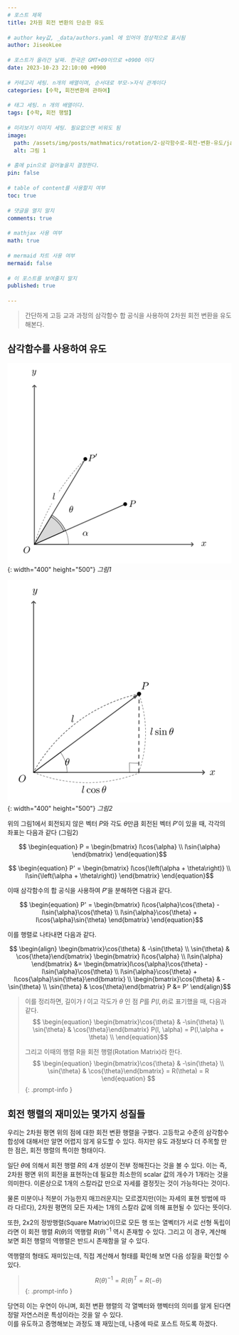 ```yaml
---
# 포스트 제목
title: 2차원 회전 변환의 단순한 유도

# author key값, _data/authors.yaml 에 있어야 정상적으로 표시됨
author: JiseokLee

# 포스트가 올라간 날짜. 한국은 GMT+09이므로 +0900 이다
date: 2023-10-23 22:10:00 +0900 

# 카테고리 세팅. n개의 배열이며, 순서대로 부모->자식 관계이다
categories: [수학, 회전변환에 관하여]

# 태그 세팅. n 개의 배열이다.
tags: [수학, 회전 행렬]

# 미리보기 이미지 세팅. 필요없으면 비워도 됨
image:
  path: /assets/img/posts/mathmatics/rotation/2-삼각함수로-회전-변환-유도/jacket.png
  alt: 그림 1

# 홈에 pin으로 걸어놓을지 결정한다.
pin: false

# table of content를 사용할지 여부
toc: true

# 댓글을 열지 말지
comments: true

# mathjax 사용 여부
math: true

# mermaid 차트 사용 여부
mermaid: false

# 이 포스트를 보여줄지 말지
published: true

---
```


> 간단하게 고등 교과 과정의 삼각함수 합 공식을 사용하여 2차원 회전 변환을 유도해본다.

## 삼각함수를 사용하여 유도

![그림1](/assets/img/posts/mathmatics/rotation/2-삼각함수로-회전-변환-유도/p-pprimg-rotation.png){: width="400" height="500"}
_그림1_


![그림2](/assets/img/posts/mathmatics/rotation/2-삼각함수로-회전-변환-유도/p-with-length-coordinate.png){: width="400" height="500"}
_그림2_


위의 그림1에서 회전되지 않은 벡터 $P$와 각도 $\theta$만큼 회전된 벡터 $P'$이 있을 때, 각각의 좌표는 다음과 같다 (그림2)

$$ \begin{equation}
P = \begin{bmatrix}
l\cos{\alpha} \\ 
l\sin{\alpha}
\end{bmatrix} 
\end{equation}$$

$$ \begin{equation}
 P' = \begin{bmatrix}
l\cos{\left(\alpha + \theta\right)} \\  
l\sin{\left(\alpha + \theta\right)} 
\end{bmatrix}
\end{equation}$$

이때 삼각함수의 합 공식을 사용하여 $P'$을 분해하면 다음과 같다. 

$$ \begin{equation}
P' = \begin{bmatrix} 
l\cos{\alpha}\cos{\theta} - l\sin{\alpha}\cos{\theta} \\
l\sin{\alpha}\cos{\theta} + l\cos{\alpha}\sin{\theta}
\end{bmatrix} 
\end{equation}$$

이를 행렬로 나타내면 다음과 같다.

$$ \begin{align} 
\begin{bmatrix}\cos{\theta} & -\sin{\theta} \\ \sin{\theta} & \cos{\theta}\end{bmatrix} \begin{bmatrix} l\cos{\alpha} \\ l\sin{\alpha} \end{bmatrix} &= 
\begin{bmatrix}l\cos{\alpha}\cos{\theta} - l\sin{\alpha}\cos{\theta} \\  l\sin{\alpha}\cos{\theta} + l\cos{\alpha}\sin{\theta}\end{bmatrix} \\
\begin{bmatrix}\cos{\theta} & -\sin{\theta} \\ \sin{\theta} & \cos{\theta}\end{bmatrix} P &= P'
\end{align}$$

> 이를 정리하면, 길이가 $l$ 이고 각도가 $\theta$ 인 점 $P$를 $P(l, \theta)$로 표기했을 때, 다음과 같다.
> $$ \begin{equation}
> \begin{bmatrix}\cos{\theta} & -\sin{\theta} \\ \sin{\theta} & \cos{\theta}\end{bmatrix} P(l, \alpha) = P(l,\alpha + \theta) \\
> \end{equation}$$
>
> 그리고 이때의 행렬 R을 회전 행렬(Rotation Matrix)라 한다.
> $$ \begin{equation}
> \begin{bmatrix}\cos{\theta} & -\sin{\theta} \\ \sin{\theta} & \cos{\theta}\end{bmatrix} = R(\theta) = R
> \end{equation} $$
{: .prompt-info }

## 회전 행렬의 재미있는 몇가지 성질들
우리는 2차원 평면 위의 점에 대한 회전 변환 행렬을 구했다. 고등학교 수준의 삼각함수 합성에 대해서만 알면 어렵지 않게 유도할 수 있다.
하지만 유도 과정보다 더 주목할 만한 점은, 회전 행렬의 특이한 형태이다.

일단 $\theta$에 의해서 회전 행렬 $R$의 4개 성분이 전부 정해진다는 것을 볼 수 있다. 이는 즉, 2차원 평면 위의 회전을 표현하는데 필요한 최소한의 scalar 값의 개수가 1개라는 것을 의미한다. 이론상으로 1개의 스칼라값 만으로 자세를 결정짓는 것이 가능하다는 것이다. 

물론 미분이나 적분이 가능한지 매끄러운지는 모르겠지만(이는 자세의 표현 방법에 따라 다르다), 2차원 평면의 모든 자세는 1개의 스칼라 값에 의해 표현될 수 있다는 뜻이다. 

또한, 2x2의 정방행렬(Square Matrix)이므로 모든 행 또는 열벡터가 서로 선형 독립이라면 이 회전 행렬 $R(\theta)$의 역행렬 $R(\theta)^{-1}$ 역시 존재할 수 있다. 
그리고 이 경우, 계산해보면 회전 행렬의 역행렬은 반드시 존재함을 알 수 있다.

역행렬의 형태도 재미있는데, 직접 계산해서 형태를 확인해 보면 다음 성질을 확인할 수 있다.

> $$\begin{equation}
> R(\theta)^{-1} = R(\theta)^T = R(-\theta)
> \end{equation}$$
{: .prompt-info }

당연히 이는 우연이 아니며, 회전 변환 행렬의 각 열벡터와 행벡터의 의미를 알게 된다면 정말 자연스러운 특성이라는 것을 알 수 있다.   
이를 유도하고 증명해보는 과정도 꽤 재밌는데, 나중에 따로 포스트 하도록 하겠다.

